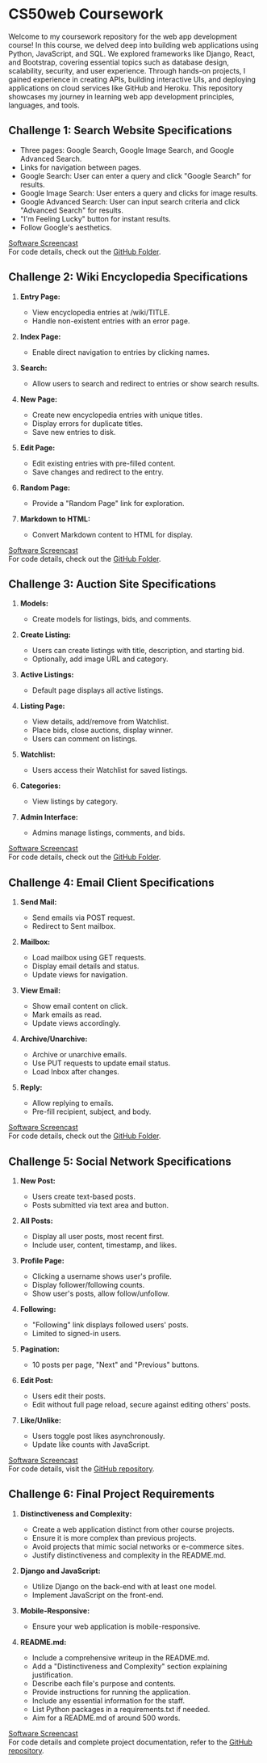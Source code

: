 # CS50web Coursework

Welcome to my coursework repository for the web app development course! In this course, we delved deep into building web applications using Python, JavaScript, and SQL. We explored frameworks like Django, React, and Bootstrap, covering essential topics such as database design, scalability, security, and user experience. Through hands-on projects, I gained experience in creating APIs, building interactive UIs, and deploying applications on cloud services like GitHub and Heroku. This repository showcases my journey in learning web app development principles, languages, and tools.

## Challenge 1: Search Website Specifications

- Three pages: Google Search, Google Image Search, and Google Advanced Search.
- Links for navigation between pages.
- Google Search: User can enter a query and click "Google Search" for results.
- Google Image Search: User enters a query and clicks for image results.
- Google Advanced Search: User can input search criteria and click "Advanced Search" for results.
- "I'm Feeling Lucky" button for instant results.
- Follow Google's aesthetics.

[Software  Screencast](https://youtu.be/T5LZE62alA8)<br>
For code details, check out the [GitHub Folder](https://github.com/Astronaut828/CS50web/tree/main/Web50/search).

## Challenge 2: Wiki Encyclopedia Specifications

1. **Entry Page:**
   - View encyclopedia entries at /wiki/TITLE.
   - Handle non-existent entries with an error page.

2. **Index Page:**
   - Enable direct navigation to entries by clicking names.

3. **Search:**
   - Allow users to search and redirect to entries or show search results.

4. **New Page:**
   - Create new encyclopedia entries with unique titles.
   - Display errors for duplicate titles.
   - Save new entries to disk.

5. **Edit Page:**
   - Edit existing entries with pre-filled content.
   - Save changes and redirect to the entry.

6. **Random Page:**
   - Provide a "Random Page" link for exploration.

7. **Markdown to HTML:**
   - Convert Markdown content to HTML for display.

[Software  Screencast](https://youtu.be/EQt81pY21BM)<br>
For code details, check out the [GitHub Folder](https://github.com/Astronaut828/CS50web/tree/main/Web50/wiki).

## Challenge 3: Auction Site Specifications

1. **Models:**
   - Create models for listings, bids, and comments.

2. **Create Listing:**
   - Users can create listings with title, description, and starting bid.
   - Optionally, add image URL and category.

3. **Active Listings:**
   - Default page displays all active listings.

4. **Listing Page:**
   - View details, add/remove from Watchlist.
   - Place bids, close auctions, display winner.
   - Users can comment on listings.

5. **Watchlist:**
   - Users access their Watchlist for saved listings.

6. **Categories:**
   - View listings by category.

7. **Admin Interface:**
   - Admins manage listings, comments, and bids.

[Software  Screencast](https://youtu.be/RXG8DdTIrfs)<br>
For code details, check out the [GitHub Folder](https://github.com/Astronaut828/CS50web/tree/main/Web50/commerce).

## Challenge 4: Email Client Specifications

1. **Send Mail:**
   - Send emails via POST request.
   - Redirect to Sent mailbox.

2. **Mailbox:**
   - Load mailbox using GET requests.
   - Display email details and status.
   - Update views for navigation.

3. **View Email:**
   - Show email content on click.
   - Mark emails as read.
   - Update views accordingly.

4. **Archive/Unarchive:**
   - Archive or unarchive emails.
   - Use PUT requests to update email status.
   - Load Inbox after changes.

5. **Reply:**
   - Allow replying to emails.
   - Pre-fill recipient, subject, and body.

[Software  Screencast](https://youtu.be/9PYlNqAVDjY)<br>
For code details, check out the [GitHub Folder](https://github.com/Astronaut828/CS50web/tree/main/Web50/mail).

## Challenge 5: Social Network Specifications

1. **New Post:**
   - Users create text-based posts.
   - Posts submitted via text area and button.

2. **All Posts:**
   - Display all user posts, most recent first.
   - Include user, content, timestamp, and likes.

3. **Profile Page:**
   - Clicking a username shows user's profile.
   - Display follower/following counts.
   - Show user's posts, allow follow/unfollow.

4. **Following:**
   - "Following" link displays followed users' posts.
   - Limited to signed-in users.

5. **Pagination:**
   - 10 posts per page, "Next" and "Previous" buttons.

6. **Edit Post:**
   - Users edit their posts.
   - Edit without full page reload, secure against editing others' posts.

7. **Like/Unlike:**
   - Users toggle post likes asynchronously.
   - Update like counts with JavaScript.

[Software  Screencast](https://youtu.be/uupZn5EdgEg)<br>
For code details, visit the [GitHub repository](https://github.com/Astronaut828/CS50web/tree/main/Web50/project4).

## Challenge 6: Final Project Requirements

1. **Distinctiveness and Complexity:**
   - Create a web application distinct from other course projects.
   - Ensure it is more complex than previous projects.
   - Avoid projects that mimic social networks or e-commerce sites.
   - Justify distinctiveness and complexity in the README.md.

2. **Django and JavaScript:**
   - Utilize Django on the back-end with at least one model.
   - Implement JavaScript on the front-end.

3. **Mobile-Responsive:**
   - Ensure your web application is mobile-responsive.

4. **README.md:**
   - Include a comprehensive writeup in the README.md.
   - Add a "Distinctiveness and Complexity" section explaining justification.
   - Describe each file's purpose and contents.
   - Provide instructions for running the application.
   - Include any essential information for the staff.
   - List Python packages in a requirements.txt if needed.
   - Aim for a README.md of around 500 words.

[Software  Screencast](https://youtu.be/yxwf0vKrkRo)<br>
For code details and complete project documentation, refer to the [GitHub repository](https://github.com/Astronaut828/CS50web/tree/main/Web50/capstone).

